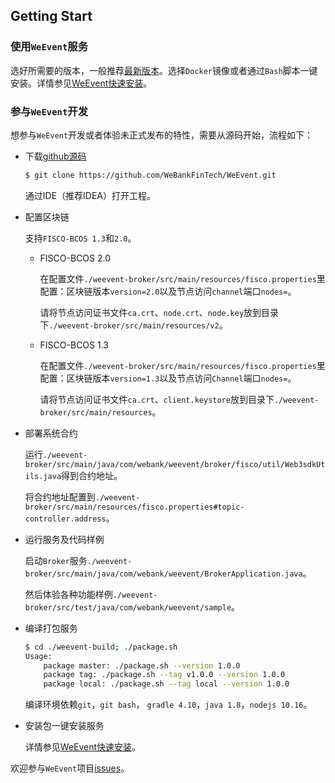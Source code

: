 ## Getting Start

### 使用`WeEvent`服务

选好所需要的版本，一般推荐[最新版本](https://github.com/WeBankFinTech/WeEvent/releases)。选择`Docker`镜像或者通过`Bash`脚本一键安装。详情参见[WeEvent快速安装](../install/quickinstall.html)。

### 参与`WeEvent`开发

想参与`WeEvent`开发或者体验未正式发布的特性，需要从源码开始，流程如下：

- 下载[github源码](https://github.com/WeBankFinTech/WeEvent)

  ```bash
  $ git clone https://github.com/WeBankFinTech/WeEvent.git
  ```

  通过IDE（推荐IDEA）打开工程。

- 配置区块链

  支持`FISCO-BCOS 1.3`和`2.0`。
  
  - FISCO-BCOS 2.0
  
    在配置文件`./weevent-broker/src/main/resources/fisco.properties`里配置：区块链版本`version=2.0`以及节点访问`channel`端口`nodes=`。
  
    请将节点访问证书文件`ca.crt`、`node.crt`、`node.key`放到目录下`./weevent-broker/src/main/resources/v2`。
  
  - FISCO-BCOS 1.3
  
    在配置文件`./weevent-broker/src/main/resources/fisco.properties`里配置：区块链版本`version=1.3`以及节点访问`Channel`端口`nodes=`。
  
    请将节点访问证书文件`ca.crt`、`client.keystore`放到目录下`./weevent-broker/src/main/resources`。
  
- 部署系统合约

  运行`./weevent-broker/src/main/java/com/webank/weevent/broker/fisco/util/Web3sdkUtils.java`得到合约地址。
  
  将合约地址配置到`./weevent-broker/src/main/resources/fisco.properties#topic-controller.address`。
  
- 运行服务及代码样例

  启动`Broker`服务`./weevent-broker/src/main/java/com/webank/weevent/BrokerApplication.java`。
  
  然后体验各种功能样例`./weevent-broker/src/test/java/com/webank/weevent/sample`。
  
- 编译打包服务

  ```bash
  $ cd ./weevent-build; ./package.sh
  Usage:
      package master: ./package.sh --version 1.0.0
      package tag: ./package.sh --tag v1.0.0 --version 1.0.0
      package local: ./package.sh --tag local --version 1.0.0
  ```

  编译环境依赖`git`，`git bash`， `gradle 4.10`，`java 1.8`，`nodejs 10.16`。

- 安装包一键安装服务

  详情参见[WeEvent快速安装](../install/quickinstall.html)。


欢迎参与`WeEvent`项目[issues](https://github.com/WeBankFinTech/WeEvent/issues)。

